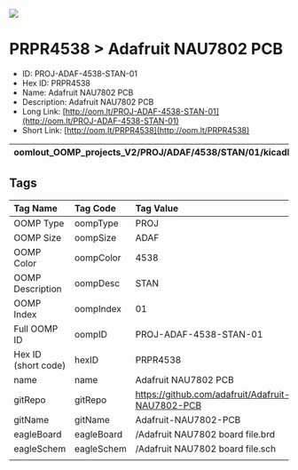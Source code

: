 


  
![][im]
# PRPR4538 > Adafruit NAU7802 PCB

- ID: PROJ-ADAF-4538-STAN-01
- Hex ID: PRPR4538
- Name: Adafruit NAU7802 PCB
- Description: Adafruit NAU7802 PCB
- Long Link: [http://oom.lt/PROJ-ADAF-4538-STAN-01](http://oom.lt/PROJ-ADAF-4538-STAN-01)
- Short Link: [http://oom.lt/PRPR4538](http://oom.lt/PRPR4538)
  

|oomlout_OOMP_projects_V2/PROJ/ADAF/4538/STAN/01/kicadPcb3dFront.png|oomlout_OOMP_projects_V2/PROJ/ADAF/4538/STAN/01/kicadPcb3dBack.png|oomlout_OOMP_projects_V2/PROJ/ADAF/4538/STAN/01/kicadPcb3d.png||
| :---: | :---: | :---: | :---: |

## Tags
  

|Tag Name|Tag Code|Tag Value|
| :--- | :--- | :--- |
|OOMP Type|oompType|PROJ|
|OOMP Size|oompSize|ADAF|
|OOMP Color|oompColor|4538|
|OOMP Description|oompDesc|STAN|
|OOMP Index|oompIndex|01|
|Full OOMP ID|oompID|PROJ-ADAF-4538-STAN-01|
|Hex ID (short code)|hexID|PRPR4538|
|name|name|Adafruit NAU7802 PCB|
|gitRepo|gitRepo|https://github.com/adafruit/Adafruit-NAU7802-PCB|
|gitName|gitName|Adafruit-NAU7802-PCB|
|eagleBoard|eagleBoard|/Adafruit NAU7802 board file.brd|
|eagleSchem|eagleSchem|/Adafruit NAU7802 board file.sch|
||||



[im]: PROJ/ADAF/4538/STAN/01/kicadPcb3d_450.png
